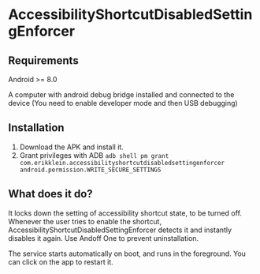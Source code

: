 # AccessibilityShortcutDisabledSettingEnforcer

## Requirements

Android >= 8.0

A computer with android debug bridge installed and connected to the device (You need to enable developer mode and then USB debugging)

## Installation

1. Download the APK and install it.
2. Grant privileges with ADB `adb shell pm grant com.erikklein.accessibilityshortcutdisabledsettingenforcer android.permission.WRITE_SECURE_SETTINGS`

## What does it do?

It locks down the setting of accessibility shortcut state, to be turned off. Whenever the user tries to enable the shortcut, AccessibilityShortcutDisabledSettingEnforcer detects it and instantly disables it again. Use Andoff One to prevent uninstallation.

The service starts automatically on boot, and runs in the foreground. You can click on the app to restart it.